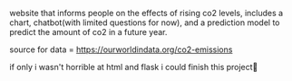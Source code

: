 website that informs people on the effects of rising co2 levels, includes a chart, chatbot(with limited questions for now), and a prediction model to predict the amount of co2 in a future year.


source for data = https://ourworldindata.org/co2-emissions

if only i wasn't horrible at html and flask i could finish this project🤑
